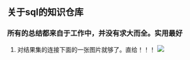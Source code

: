 ## 关于sql的知识仓库
### **所有的总结都来自于工作中，并没有求大而全。实用最好**
1. 对结果集的连接下面的一张图片就够了。直给！！！
   ![](https://github.com/zkydrx/images/blob/sql/SQI_JOINS.jpg?raw=true)
